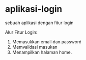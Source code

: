 # aplikasi-login
sebuah aplikasi dengan fitur login

Alur Fitur Login:

1. Memasukkan email dan password
2. Memvalidasi masukan
3. Menampilkan halaman home.
